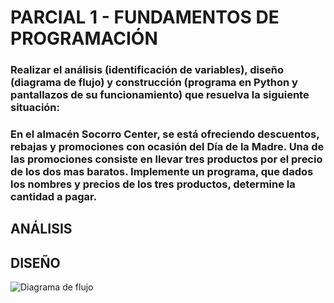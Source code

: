 # PARCIAL 1 - FUNDAMENTOS DE PROGRAMACIÓN

### Realizar el análisis (identificación de variables), diseño (diagrama de flujo) y construcción (programa en Python y pantallazos de su funcionamiento) que resuelva la siguiente situación:

### En el almacén Socorro Center, se está ofreciendo descuentos, rebajas y promociones con ocasión del Día de la Madre. Una de las promociones consiste en llevar tres productos por el precio de los dos mas baratos. Implemente un programa, que dados los nombres y precios de los tres productos, determine la cantidad a pagar. 

## ANÁLISIS

## DISEÑO
![Diagrama de flujo](diagrama.png "Diagrama de flujo")
